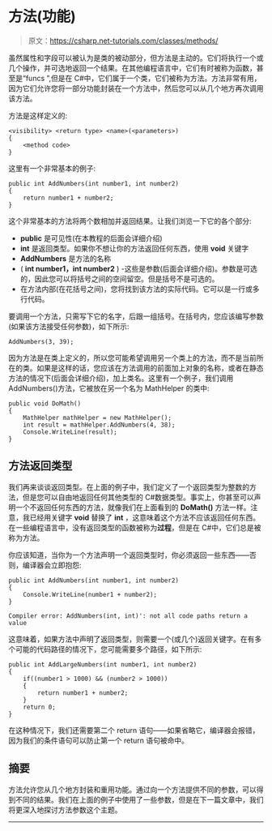 # 方法(功能)

> 原文：<https://csharp.net-tutorials.com/classes/methods/>

虽然属性和字段可以被认为是类的被动部分，但方法是主动的。它们将执行一个或几个操作，并可选地返回一个结果。在其他编程语言中，它们有时被称为函数，甚至是“funcs ”,但是在 C#中，它们属于一个类，它们被称为方法。方法非常有用，因为它们允许您将一部分功能封装在一个方法中，然后您可以从几个地方再次调用该方法。

方法是这样定义的:

```
<visibility> <return type> <name>(<parameters>)
{
    <method code>
}
```

这里有一个非常基本的例子:

```
public int AddNumbers(int number1, int number2)
{
	return number1 + number2;
}
```

这个非常基本的方法将两个数相加并返回结果。让我们浏览一下它的各个部分:

<input type="hidden" name="IL_IN_ARTICLE">

*   **public** 是可见性(在本教程的后面会详细介绍)
*   **int** 是返回类型。如果你不想让你的方法返回任何东西，使用 **void** 关键字
*   **AddNumbers** 是方法的名称
*   ( **int number1，int number2** ) -这些是参数(后面会详细介绍)。参数是可选的，因此您可以将括号之间的空间留空。但是括号不是可选的。
*   在方法内部(在花括号之间)，您将找到该方法的实际代码。它可以是一行或多行代码。

要调用一个方法，只需写下它的名字，后跟一组括号。在括号内，您应该编写参数(如果该方法接受任何参数)，如下所示:

```
AddNumbers(3, 39);
```

因为方法是在类上定义的，所以您可能希望调用另一个类上的方法，而不是当前所在的类。如果是这样的话，您应该在方法调用的前面加上对象的名称，或者在静态方法的情况下(后面会详细介绍)，加上类名。这里有一个例子，我们调用 AddNumbers()方法，它被放在另一个名为 MathHelper 的类中:

```
public void DoMath()
{
	MathHelper mathHelper = new MathHelper();
	int result = mathHelper.AddNumbers(4, 38);
	Console.WriteLine(result);
} 
```

## 方法返回类型

我们再来谈谈返回类型。在上面的例子中，我们定义了一个返回类型为整数的方法，但是您可以自由地返回任何其他类型的 C#数据类型。事实上，你甚至可以声明一个不返回任何东西的方法，就像我们在上面看到的 **DoMath()** 方法一样。注意，我已经用关键字 **void** 替换了 **int** ，这意味着这个方法不应该返回任何东西。在一些编程语言中，没有返回类型的函数被称为**过程**，但是在 C#中，它们总是被称为方法。

你应该知道，当你为一个方法声明一个返回类型时，你必须返回一些东西——否则，编译器会立即抱怨:

```
public int AddNumbers(int number1, int number2)
{
	Console.WriteLine(number1 + number2);
}
```

```
Compiler error: AddNumbers(int, int)': not all code paths return a value
```

这意味着，如果方法中声明了返回类型，则需要一个(或几个)返回关键字。在有多个可能的代码路径的情况下，您可能需要多个路径，如下所示:

```
public int AddLargeNumbers(int number1, int number2)
{			
	if((number1 > 1000) && (number2 > 1000))
	{
		return number1 + number2;
	}
	return 0;
}
```

在这种情况下，我们还需要第二个 return 语句——如果省略它，编译器会报错，因为我们的条件语句可以防止第一个 return 语句被命中。

## 摘要

方法允许您从几个地方封装和重用功能。通过向一个方法提供不同的参数，可以得到不同的结果。我们在上面的例子中使用了一些参数，但是在下一篇文章中，我们将更深入地探讨方法参数这个主题。

* * *